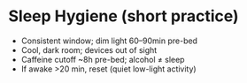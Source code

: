# Sleep Hygiene (short practice)

- Consistent window; dim light 60–90min pre-bed
- Cool, dark room; devices out of sight
- Caffeine cutoff ~8h pre-bed; alcohol ≠ sleep
- If awake >20 min, reset (quiet low-light activity)
